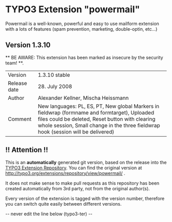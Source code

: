 # TYPO3 Extension "powermail"
Powermail is a well-known, powerful and easy to use mailform extension with a lots of features (spam prevention, marketing, double-optin, etc...)

## Version 1.3.10
** BE AWARE: This extension has been marked as insecure by the security team! **.



<table>
	<tr><td>Version</td><td>1.3.10 stable</td></tr>
	<tr><td>Release date</td><td>28. July 2008</td></tr>
	<tr><td>Author</td><td>Alexander Kellner, Mischa Heissmann</td></tr>
	<tr><td>Comment</td><td>New languages: PL, ES, PT, New global Markers in fieldwrap (formname and formtarget), Uploaded files could be deleted, Reset button with clearing whole session, Small change in the three fieldwrap hook (session will be delivered)</td></tr>
</table>

## !! Attention !!
This is an **automatically** generated git version, based on the release into the [TYPO3 Extension Repository](http://www.typo3.org/extensions/).
You can find the original version at http://typo3.org/extensions/repository/view/powermail/ .

It does not make sense to make pull requests as this repository has been created automatically from 3rd party, not from the original author(s).

Every version of the extension is tagged with the version number, therefore you can switch quite easily between different versions.


-- never edit the line below (typo3-ter) --